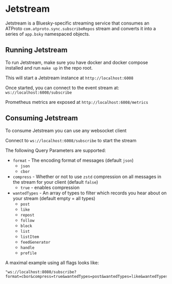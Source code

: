 # Jetstream

Jetstream is a Bluesky-specific streaming service that consumes an ATProto `com.atproto.sync.subscribeRepos` stream and converts it into a series of `app.bsky` namespaced objects.

## Running Jetstream

To run Jetstream, make sure you have docker and docker compose installed and run `make up` in the repo root.

This will start a Jetstream instance at `http://localhost:6008`

Once started, you can connect to the event stream at: `ws://localhost:6008/subscribe`

Prometheus metrics are exposed at `http://localhost:6008/metrics`

## Consuming Jetstream

To consume Jetstream you can use any websocket client

Connect to `ws://localhost:6008/subscribe` to start the stream

The following Query Parameters are supported:
- `format` - The encoding format of messages (default `json`)
  - `json`
  - `cbor`
- `compress` - Whether or not to use `zstd` compression on all messages in the stream for your client (default `false`)
  - `true` - enables compression
- `wantedTypes` - An array of types to filter which records you hear about on your stream (default empty = all types)
  - `post`
  - `like`
  - `repost`
  - `follow`
  - `block`
  - `list`
  - `listItem`
  - `feedGenerator`
  - `handle`
  - `profile`

A maximal example using all flags looks like:
```
"ws://localhost:8080/subscribe?format=cbor&compress=true&wantedTypes=post&wantedTypes=like&wantedTypes=follow
```
